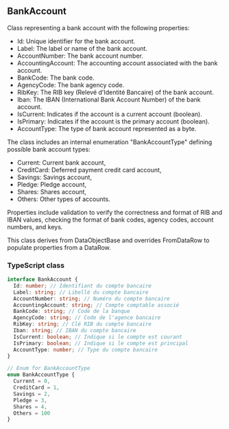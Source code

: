 ﻿## BankAccount

Class representing a bank account with the following properties:

- Id: Unique identifier for the bank account.
- Label: The label or name of the bank account.
- AccountNumber: The bank account number.
- AccountingAccount: The accounting account associated with the bank account.
- BankCode: The bank code.
- AgencyCode: The bank agency code.
- RibKey: The RIB key (Relevé d'Identité Bancaire) of the bank account.
- Iban: The IBAN (International Bank Account Number) of the bank account.
- IsCurrent: Indicates if the account is a current account (boolean).
- IsPrimary: Indicates if the account is the primary account (boolean).
- AccountType: The type of bank account represented as a byte.

The class includes an internal enumeration "BankAccountType" defining possible bank account types:
  - Current: Current bank account,
  - CreditCard: Deferred payment credit card account,
  - Savings: Savings account,
  - Pledge: Pledge account,
  - Shares: Shares account,
  - Others: Other types of accounts.

Properties include validation to verify the correctness and format of RIB and IBAN values, checking the format of bank codes, agency codes, account numbers, and keys.

This class derives from DataObjectBase and overrides FromDataRow to populate properties from a DataRow.

### TypeScript class
```typescript
interface BankAccount {
  Id: number; // Identifiant du compte bancaire
  Label: string; // Libellé du compte bancaire
  AccountNumber: string; // Numéro du compte bancaire
  AccountingAccount: string; // Compte comptable associé
  BankCode: string; // Code de la banque
  AgencyCode: string; // Code de l'agence bancaire
  RibKey: string; // Clé RIB du compte bancaire
  Iban: string; // IBAN du compte bancaire
  IsCurrent: boolean; // Indique si le compte est courant
  IsPrimary: boolean; // Indique si le compte est principal
  AccountType: number; // Type du compte bancaire
}

// Enum for BankAccountType
enum BankAccountType {
  Current = 0,
  CreditCard = 1,
  Savings = 2,
  Pledge = 3,
  Shares = 4,
  Others = 100
}
```